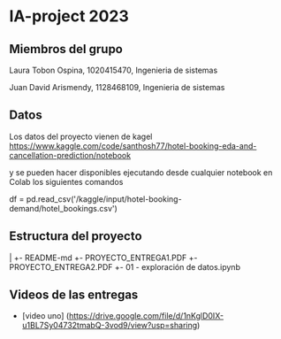 # IA-project 2023

## Miembros del grupo
Laura Tobon Ospina, 1020415470, Ingenieria de sistemas

Juan David Arismendy, 1128468109, Ingenieria de sistemas

 
## Datos
Los datos del proyecto vienen de kagel https://www.kaggle.com/code/santhosh77/hotel-booking-eda-and-cancellation-prediction/notebook

y se pueden hacer disponibles ejecutando desde cualquier notebook en Colab los siguientes comandos

df = pd.read_csv('/kaggle/input/hotel-booking-demand/hotel_bookings.csv')

## Estructura del proyecto
|
+-  README-md
+-  PROYECTO_ENTREGA1.PDF
+-  PROYECTO_ENTREGA2.PDF
+-  01 - exploración de datos.ipynb

## Videos de las entregas

- [video uno] (https://drive.google.com/file/d/1nKglD0IX-u1BL7Sy04732tmabQ-3vod9/view?usp=sharing)

